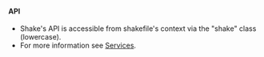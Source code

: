 #### API
* Shake's API is accessible from shakefile's context via the "shake" class (lowercase).
* For more information see [Services](Services).